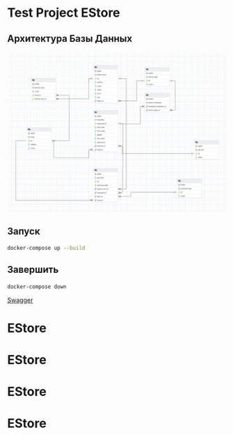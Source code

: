 # Test Project EStore

## Архитектура Базы Данных

![Снимок экрана 2025-02-18 в 2.44.24 AM.png](%D0%A1%D0%BD%D0%B8%D0%BC%D0%BE%D0%BA%20%D1%8D%D0%BA%D1%80%D0%B0%D0%BD%D0%B0%202025-02-18%20%D0%B2%202.44.24%E2%80%AFAM.png)

## Запуск

```bash
docker-compose up --build
```

## Завершить

```bash
docker-compose down
```

[Swagger](http://localhost:8081/swagger-ui/index.html#/)
# EStore
# EStore
# EStore
# EStore
